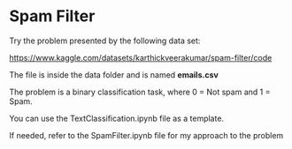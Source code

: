 # Spam Filter

Try the problem presented by the following data set:

https://www.kaggle.com/datasets/karthickveerakumar/spam-filter/code

The file is inside the data folder and is named **emails.csv** 

The problem is a binary classification task, where 0 = Not spam and 1 = Spam.

You can use the TextClassification.ipynb file as a template.

If needed, refer to the SpamFilter.ipynb file for my approach to the problem